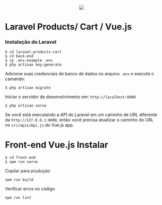 <p align="center"><img src="https://painel.avdesign.com.br/img/logo/login-title.png"></p>

# Laravel Products/ Cart / Vue.js
### Instalação do Laravel
````
$ cd laravel-products-cart
$ cd back-end
$ cp .env.example .env
$ php artisan key:generate
````
Adicione suas credenciais de banco de dados no arquivo `.env` e execute o camando: 
````
$ php artisan migrate
````
Iniciar o servidor de desenvolvimento em: `http://localhost:8000`
````
$ php artisan serve
````
Se você está executando a API do Laravel em um caminho de URL diferente da `http://127.0.0.1:8000`, então você precisa atualizar o caminho do URL no `src/apis/Api.js` do Vue.js app.

# Front-end Vue.js Instalar 
```
$ cd front-end
$ npm run serve
```
Copilar para prudução
```
npm run build
```
Verificar erros no código
```
npm run lint
```